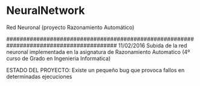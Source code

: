 # NeuralNetwork
Red Neuronal (proyecto Razonamiento Automático)

#########################################################################################
11/02/2016 
Subida de la red neuronal implementada en la asignatura de Razonamiento Automatico (4º 
curso de Grado en Ingenieria Informatica)

ESTADO DEL PROYECTO: Existe un pequeño bug que provoca fallos en determinadas ejecuciones
